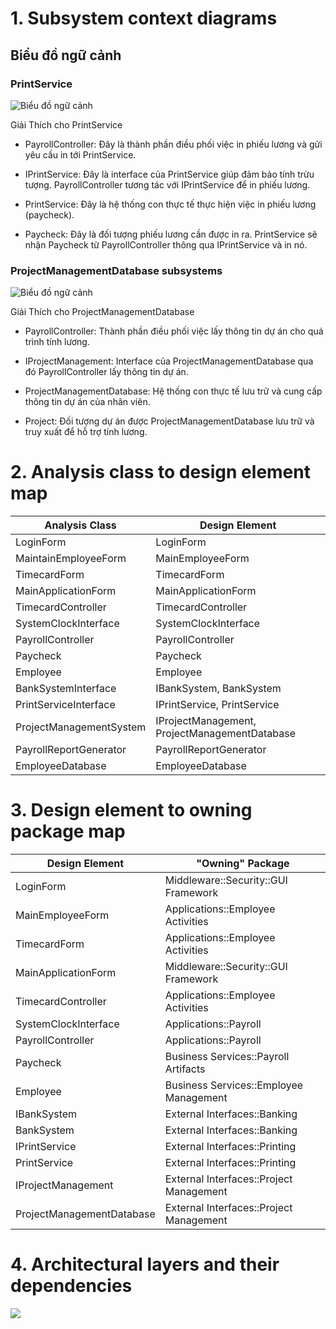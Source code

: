 # 1.	Subsystem context diagrams

## Biểu đồ ngữ cảnh 
### PrintService
![Biểu đồ ngữ cảnh](https://www.planttext.com/api/plantuml/png/Z951JWCn34NtFeNLJSjYBb2DHfKg5kmGFK4OZ1erJQQs1n4LJiQYH-eL60-DXfODMLdVty_-oldhj19rhFq-WEnyH4v2CCT7bpc5WEiKrGfYQ8CJAOr9noFW-BYFb-RY3Zx18EoZueRupRU4c_vPiYZjOL29NzsWFOoMuYYapiH5vtAxfNQ7IriwbiQzdF5xhgwbi8VPz9wRvd-iuSRxg5upherACeKSFMPuek3KfoXRtmdyZLzLpKsC9SwO3Zs9_cp7idq6ryRwewgkajpq3JsTigBuOj_q3G00__y30000)

Giải Thích cho PrintService
- PayrollController: Đây là thành phần điều phối việc in phiếu lương và gửi yêu cầu in tới PrintService.

- IPrintService: Đây là interface của PrintService giúp đảm bảo tính trừu tượng. PayrollController tương tác với IPrintService để in phiếu lương.

- PrintService: Đây là hệ thống con thực tế thực hiện việc in phiếu lương (paycheck).

- Paycheck: Đây là đối tượng phiếu lương cần được in ra. PrintService sẽ nhận Paycheck từ PayrollController thông qua IPrintService và in nó.

### ProjectManagementDatabase subsystems
![Biểu đồ ngữ cảnh](https://www.planttext.com/api/plantuml/png/Z95DJiD038NtFeNL3MMH2rHHLAbbqGKIWXEumOM1YQUo7KG4d8m5H-8AT4fI_eBKMOtc-RtFzho_litDIRrj8jXz4DHa32TuGPsc676HnFE55Uf8PeFmzOvFWFkZhVJYz1HU88TekkFQyPo4RhXXSRngrzQPSmD1d7L3DUEgh_jMTiXary0FFDr-bgoME1jYCwJlwRT_IKvhCiQoj068kuZ7hggEpjuDS2OUlCD5fh3zf6NzaYDvI6AtOMlmTpL5KOrDDyF90CSUZa4sIPjzsWH6FELpKVm_w9WZmm-zpbckynz_0000__y30000)

Giải Thích cho ProjectManagementDatabase
- PayrollController: Thành phần điều phối việc lấy thông tin dự án cho quá trình tính lương.

- IProjectManagement: Interface của ProjectManagementDatabase qua đó PayrollController lấy thông tin dự án.

- ProjectManagementDatabase: Hệ thống con thực tế lưu trữ và cung cấp thông tin dự án của nhân viên.

- Project: Đối tượng dự án được ProjectManagementDatabase lưu trữ và truy xuất để hỗ trợ tính lương.

# 2.	Analysis class to design element map

| Analysis Class             | Design Element                  |
|----------------------------|----------------------------------|
| LoginForm                  | LoginForm                       |
| MaintainEmployeeForm       | MainEmployeeForm                |
| TimecardForm               | TimecardForm                    |
| MainApplicationForm        | MainApplicationForm             |
| TimecardController         | TimecardController              |
| SystemClockInterface       | SystemClockInterface            |
| PayrollController          | PayrollController               |
| Paycheck                   | Paycheck                        |
| Employee                   | Employee                        |
| BankSystemInterface        | IBankSystem, BankSystem         |
| PrintServiceInterface      | IPrintService, PrintService     |
| ProjectManagementSystem    | IProjectManagement, ProjectManagementDatabase |
| PayrollReportGenerator     | PayrollReportGenerator          |
| EmployeeDatabase           | EmployeeDatabase                |


# 3.	Design element to owning package map

| Design Element        | "Owning" Package                            | 
|-----------------------|---------------------------------------------|
| LoginForm             | Middleware::Security::GUI Framework         |
| MainEmployeeForm      | Applications::Employee Activities           |
| TimecardForm          | Applications::Employee Activities           |
| MainApplicationForm   | Middleware::Security::GUI Framework         |
| TimecardController    | Applications::Employee Activities           |
| SystemClockInterface  | Applications::Payroll                       |
| PayrollController     | Applications::Payroll                       |
| Paycheck              | Business Services::Payroll Artifacts        |
| Employee              | Business Services::Employee Management      |
| IBankSystem           | External Interfaces::Banking                |
| BankSystem            | External Interfaces::Banking                |
| IPrintService         | External Interfaces::Printing               |
| PrintService          | External Interfaces::Printing               |
| IProjectManagement    | External Interfaces::Project Management     |
| ProjectManagementDatabase | External Interfaces::Project Management |

# 4.	Architectural layers and their dependencies

![](https://www.planttext.com/api/plantuml/png/V59BJiCm4Dtx55OFq1DKKMa1AL8hHIgxYiNW3i7O7aTZjrA4E1aBZiGLI9poIPfqPS_p-BtdD_xw-5o621oFpefWD4ds0KK5oa29SbOm1gG8KNkI6wYHPtAniEqco-IRa7A_yQMcUy_kiQsseEdELTRNYB_WWtQeW0-zhfkgibebvWv_5t-w_mudP0kesLkxzXJR5RcdD81tTOZerjOharD4VWQ5VS7LCMZ24EGE-QGLXcbPzOBA9DgVX_QfMeMIhtdFLq2cyvHu1cLUiAPuDfAG2w1fyQ-euXQeqNJDYCvz0_GM8Zn1w1oEJdC-pyRY5cCZIBrJIOdf3DEzorZ44kdGV3mflW400F__0m00)
